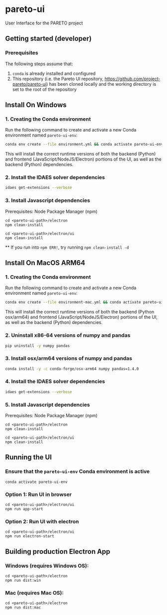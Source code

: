 # pareto-ui
User Interface for the PARETO project

## Getting started (developer)

### Prerequisites

The following steps assume that:

1. `conda` is already installed and configured
2. This repository (i.e. the Pareto UI repository, https://github.com/project-pareto/pareto-ui) has been cloned locally and the working directory is set to the root of the repository

## Install On Windows

### 1. Creating the Conda environment

Run the following command to create and activate a new Conda environment named `pareto-ui-env`:

```sh
conda env create --file environment.yml && conda activate pareto-ui-env
```

This will install the correct runtime versions of both the backend (Python) and frontend (JavaScript/NodeJS/Electron) portions of the UI, as well as the backend (Python) dependencies.

### 2. Install the IDAES solver dependencies

```sh
idaes get-extensions --verbose
```

### 3. Install Javascript dependencies

Prerequisites: Node Package Manager (npm)

```console
cd <pareto-ui-path>/electron
npm clean-install
```

```console
cd <pareto-ui-path>/electron/ui
npm clean-install
```

** If you run into ```npm ERR!```, try running ```npm clean-install -d```

## Install On MacOS ARM64

### 1. Creating the Conda environment

Run the following command to create and activate a new Conda environment named `pareto-ui-env`:

```sh
conda env create --file environment-mac.yml && conda activate pareto-ui-env
```

This will install the correct runtime versions of both the backend (Python osx/arm64) and frontend (JavaScript/NodeJS/Electron) portions of the UI, as well as the backend (Python) dependencies.

### 2. Uninstall x86-64 versions of numpy and pandas

```sh
pip uninstall -y numpy pandas
```

### 3. Install osx/arm64 versions of numpy and pandas

```sh
conda install -y -c conda-forge/osx-arm64 numpy pandas=1.4.0
```

### 4. Install the IDAES solver dependencies

```sh
idaes get-extensions --verbose
```

### 5. Install Javascript dependencies

Prerequisites: Node Package Manager (npm)

```console
cd <pareto-ui-path>/electron
npm clean-install
```

```console
cd <pareto-ui-path>/electron/ui
npm clean-install
```

## Running the UI

### Ensure that the `pareto-ui-env` Conda environment is active

```console
conda activate pareto-ui-env
```

### Option 1: Run UI in browser

```console
cd <pareto-ui-path>/electron/ui
npm run app-start
```

### Option 2: Run UI with electron

```console
cd <pareto-ui-path>/electron/ui
npm run electron-start
```

## Building production Electron App

### Windows (requires Windows OS):

```console
cd <pareto-ui-path>/electron
npm run dist:win
```

### Mac (requires Mac OS):

```console
cd <pareto-ui-path>/electron
npm run dist:mac
```
